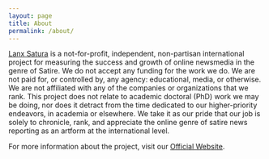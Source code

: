 ```yaml
---
layout: page
title: About
permalink: /about/
---
```


[Lanx Satura](http://lanxsatura.github.io) is a not-for-profit, independent, non-partisan international project for measuring the success and growth of online newsmedia in the genre of Satire. We do not accept any funding for the work we do. We are not paid for, or controlled by, any agency: educational, media, or otherwise. We are not affiliated with any of the companies or organizations that we rank. This project does not relate to academic doctoral (PhD) work we may be doing, nor does it detract from the time dedicated to our higher-priority endeavors, in academia or elsewhere. We take it as our pride that our job is solely to chronicle, rank, and appreciate the online genre of satire news reporting as an artform at the international level.

For more information about the project, visit our [Official Website](http://lanxsatura.wix.com/lanxsatura).
